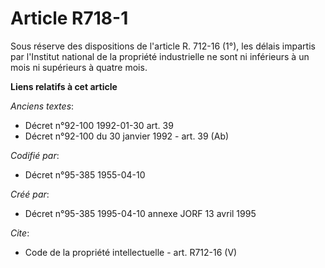 # Article R718-1

Sous réserve des dispositions de l'article R. 712-16 (1°), les délais impartis par l'Institut national de la propriété
industrielle ne sont ni inférieurs à un mois ni supérieurs à quatre mois.

**Liens relatifs à cet article**

_Anciens textes_:

  - Décret n°92-100 1992-01-30 art. 39
  - Décret n°92-100 du 30 janvier 1992 - art. 39 (Ab)

_Codifié par_:

  - Décret n°95-385 1955-04-10

_Créé par_:

  - Décret n°95-385 1995-04-10 annexe JORF 13 avril 1995

_Cite_:

  - Code de la propriété intellectuelle - art. R712-16 (V)
